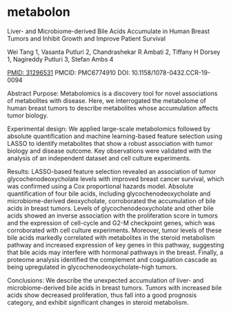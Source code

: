 # metabolon
Liver- and Microbiome-derived Bile Acids Accumulate in Human Breast Tumors and Inhibit Growth and Improve Patient Survival

Wei Tang 1, Vasanta Putluri 2, Chandrashekar R Ambati 2, Tiffany H Dorsey 1, Nagireddy Putluri 3, Stefan Ambs 4

 [PMID: 31296531](https://pubmed.ncbi.nlm.nih.gov/31296531/) PMCID: PMC6774910 DOI: 10.1158/1078-0432.CCR-19-0094

Abstract
Purpose: Metabolomics is a discovery tool for novel associations of metabolites with disease. Here, we interrogated the metabolome of human breast tumors to describe metabolites whose accumulation affects tumor biology.

Experimental design: We applied large-scale metabolomics followed by absolute quantification and machine learning-based feature selection using LASSO to identify metabolites that show a robust association with tumor biology and disease outcome. Key observations were validated with the analysis of an independent dataset and cell culture experiments.

Results: LASSO-based feature selection revealed an association of tumor glycochenodeoxycholate levels with improved breast cancer survival, which was confirmed using a Cox proportional hazards model. Absolute quantification of four bile acids, including glycochenodeoxycholate and microbiome-derived deoxycholate, corroborated the accumulation of bile acids in breast tumors. Levels of glycochenodeoxycholate and other bile acids showed an inverse association with the proliferation score in tumors and the expression of cell-cycle and G2-M checkpoint genes, which was corroborated with cell culture experiments. Moreover, tumor levels of these bile acids markedly correlated with metabolites in the steroid metabolism pathway and increased expression of key genes in this pathway, suggesting that bile acids may interfere with hormonal pathways in the breast. Finally, a proteome analysis identified the complement and coagulation cascade as being upregulated in glycochenodeoxycholate-high tumors.

Conclusions: We describe the unexpected accumulation of liver- and microbiome-derived bile acids in breast tumors. Tumors with increased bile acids show decreased proliferation, thus fall into a good prognosis category, and exhibit significant changes in steroid metabolism.
